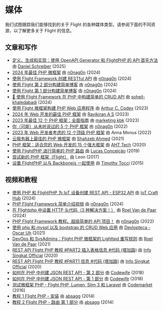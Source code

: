 # 媒体

我们试图跟踪我们能够找到的关于 Flight 的各种媒体类型。请参阅下面的不同资源，以了解更多关于 Flight 的信息。

## 文章和写作

- [定义、生成和实现：使用 OpenAPI Generator 和 FlightPHP 的 API 首先方法](https://dev.to/danielsc/define-generate-and-implement-an-api-first-approach-with-openapi-generator-and-flightphp-1fb3) 由 [Daniel Schreiber](https://github.com/daniel-sc) (2025)
- [2024 年最佳 PHP 微框架](https://dev.to/n0nag0n/best-php-micro-frameworks-for-2024-19h6) 由 [n0nag0n](https://github.com/n0nag0n) (2024)
- [使用 Flight Framework 创建 RESTful API](https://dev.to/n0nag0n/creating-a-restful-api-with-flight-framework-56lj) 由 [n0nag0n](https://github.com/n0nag0n) (2024)
- [使用 Flight 第 2 部分构建简单博客](https://dev.to/n0nag0n/building-a-simple-blog-with-flight-part-2-5acb) 由 [n0nag0n](https://github.com/n0nag0n) (2024)
- [使用 Flight 第 1 部分构建简单博客](https://dev.to/n0nag0n/building-a-simple-blog-with-flight-part-1-4ap8) 由 [n0nag0n](https://github.com/n0nag0n) (2024)
- [🚀 使用 Flight Framework 在 PHP 中构建简单的 CRUD API](https://dev.to/soheilkhaledabadi/build-a-simple-crud-api-in-php-with-the-flight-framework-5fnk) 由 [soheil-khaledabadi](https://dev.to/soheilkhaledabadi) (2024)
- [使用 Flight 微框架构建 PHP Web 应用程序](https://reintech.io/blog/building-php-web-application-flight-micro-framework) 由 [Arthur C. Codex](https://reintech.io/blog/author/arthur-c-codex) (2023)
- [2024 年 Web 开发的最佳 PHP 框架](https://www.simplilearn.com/tutorials/php-tutorial/php-framework) 由 [Ravikiran A S](https://www.simplilearn.com/tutorials/php-tutorial/php-framework) (2023)
- [2023 年最佳 12 个 PHP 框架：全面指南](https://marketingkbk1.medium.com/top-12-php-frameworks-a-comprehensive-guide-for-2023-73746e49a1dd) 由 [marketing kbk](https://marketingkbk1.medium.com/) (2023)
- [你（可能）从未听说过的 5 个 PHP 框架](https://dev.to/n0nag0n/5-php-frameworks-youve-probably-never-heard-of-3jc1) 由 [n0nag0n](https://github.com/n0nag0n) (2022)
- [2023 年 Web 开发者考虑的 12 个顶级 PHP 框架](https://raygun.com/blog/top-php-frameworks/) 由 Anna Monus (2022)
- [云服务器上最佳的 PHP 微框架](https://www.cloudways.com/blog/php-micro-framework/) 由 [Shahzeb Ahmed](https://www.cloudways.com/blog/author/shahzebahmed/) (2021)
- [PHP 框架：适合您的 Web 开发的 15 个强大框架](https://blog.arrowhitech.com/php-framework-top-15-powerful-ones-for-your-web-development-2020/) 由 [AHT Tech](https://blog.arrowhitech.com/author/aht-tech/) (2020)
- [使用 FlightPHP 进行简单的 PHP 路由](https://lucasrconceicao.medium.com/easy-php-routing-with-flightphp-344a86a1a449) 由 [Lucas Conceição](https://lucasrconceicao.medium.com/) (2019)
- [尝试新的 PHP 框架（Flight）](https://scaledimages.com/post/2017-09-20-trying-out-new-php-framework-flight/) 由 Leon (2017)
- [设置 FlightPHP 以与 Backbonejs 一起使用](https://timothytocci.com/category/flightphp/) 由 [Timothy Tocci](https://timothytocci.com/author/timothytocci/) (2015)

## 视频和教程

- [使用 PHP 和 FlightPHP 为 IoT 设备创建 REST API - ESP32 API](https://www.youtube.com/watch?v=VpsuaIH0EiU) 由 [IoT Craft Hub](https://www.youtube.com/@IoTCraftHub) (2024)
- [PHP Flight Framework 简单介绍视频](https://www.youtube.com/watch?v=VCztp1QLC2c) 由 [n0nag0n](https://www.youtube.com/@n0nag0n) (2024)
- [在 Flightphp 中设置 HTTP 头代码（3 种解决方案！）](https://www.youtube.com/watch?v=g1i0iy3LqKo) 由 [Roel Van de Paar](https://www.youtube.com/@RoelVandePaar) (2024)
- [PHP Flight Framework 教程。超级简单的 API 项目！](https://www.youtube.com/watch?v=46WVlj1bXH0) 由 [n0nag0n](https://www.youtube.com/@n0nag0n) (2022)
- [使用 php 和 mysql 以及 bootstrap 的 CRUD Web 应用](https://www.youtube.com/watch?v=WC7gxan2kHU) 由 [Devlopteca - Oscar Uh](https://www.youtube.com/@Develoteca) (2021)
- [DevOps 和 SysAdmins：Flight PHP 微框架的 Lighttpd 重写规则](https://www.youtube.com/watch?v=2_CVDbWKpJs) 由 [Roel Van de Paar](https://www.youtube.com/@RoelVandePaar) (2021)
- [REST API Flight PHP 教程 #PART2 插入表格信息 #代码 (塔加路)](https://www.youtube.com/watch?v=PpfCZc_j17w) 由 [Info Singkat Official](https://www.youtube.com/@InfoSingkat) (2020)
- [REST API Flight PHP 教程 #PART1 信息 #代码 (塔加路)](https://www.youtube.com/watch?v=-f1a1wIAbJo) 由 [Info Singkat Official](https://www.youtube.com/@InfoSingkat) (2020)
- [如何在 PHP 中创建 JSON REST API - 第 2 部分](https://www.youtube.com/watch?v=QmNWvdJ0-Fw) 由 [Codewife](https://www.youtube.com/@Codewife) (2018)
- [如何在 PHP 中创建 JSON REST API - 第 1 部分](https://www.youtube.com/watch?v=eyzd3orrUMs) 由 [Codewife](https://www.youtube.com/@Codewife) (2018)
- [测试微框架 PHP - Flight PHP, Lumen, Slim 3 和 Laravel](https://www.youtube.com/watch?v=QRL1W4ofsqE) 由 [Codemarket](https://www.youtube.com/@Codemarket) (2016)
- [教程 1 Flight PHP - 安装](https://www.youtube.com/watch?v=0sfsQfingB8) 由 [absagg](https://www.youtube.com/@absagg) (2014)
- [教程 2 Flight PHP - 路由 第 1 部分](https://www.youtube.com/watch?v=Rgmxy9w1MZI) 由 [absagg](https://www.youtube.com/@absagg) (2014)